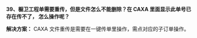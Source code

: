 <a name="bookmark38"></a>**39、橱卫工程单需要重传，但是文件怎么不能删除？在 CAXA 里面显示此单号已存在传不了， 怎么操作呢？**

**解决方案：** CAXA 文件重传是需要在一键传单里操作，需点对应的子订单操作。

